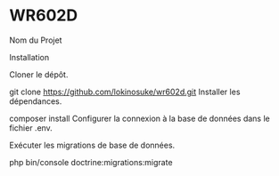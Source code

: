 # WR602D
Nom du Projet

Installation

Cloner le dépôt.

git clone https://github.com/lokinosuke/wr602d.git
Installer les dépendances.

composer install
Configurer la connexion à la base de données dans le fichier .env.

Exécuter les migrations de base de données.

php bin/console doctrine:migrations:migrate
